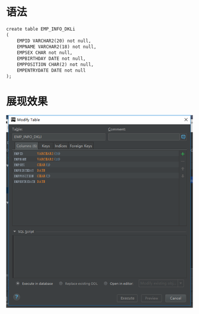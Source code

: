 # 语法
```
create table EMP_INFO_DKLi
(
	EMPID VARCHAR2(20) not null,
	EMPNAME VARCHAR2(18) not null,
	EMPSEX CHAR not null,
	EMPBIRTHDAY DATE not null,
	EMPPOSITION CHAR(2) not null,
	EMPENTRYDATE DATE not null
);
```
# 展现效果
![](image/1-1.png)